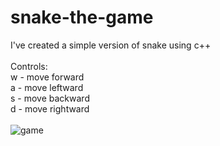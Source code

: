 # snake-the-game

I've created a simple version of snake using c++ <br><br>
Controls: <br>
w - move forward <br>
a - move leftward <br>
s - move backward <br>
d - move rightward <br><br>
![game](https://user-images.githubusercontent.com/99143914/176533973-ed582371-5ee1-40e7-8b76-2f83e4bc61be.jpg)

